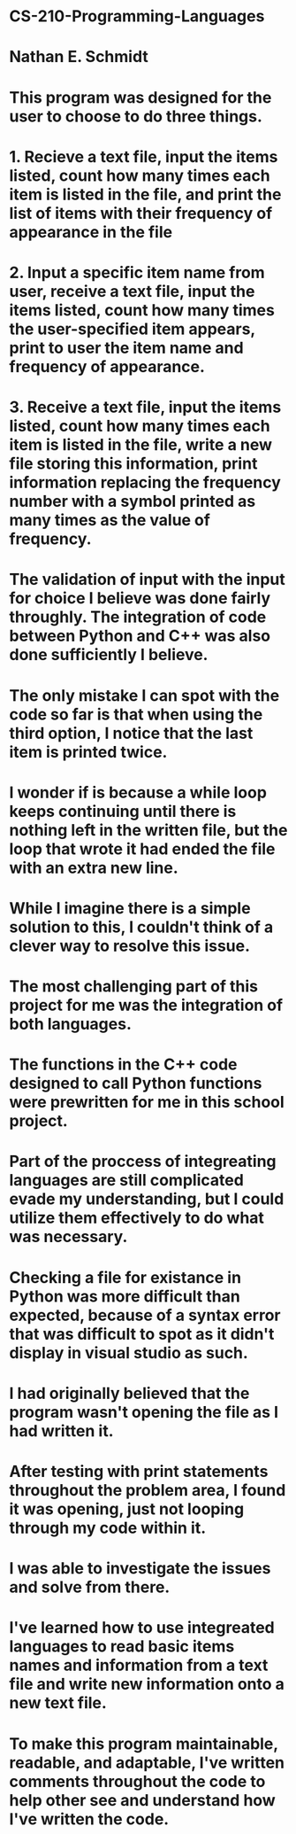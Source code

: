 # CS-210-Programming-Languages
# Nathan E. Schmidt

# This program was designed for the user to choose to do three things. 
# 1. Recieve a text file, input the items listed, count how many times each item is listed in the file, and print the list of items with their frequency of appearance in the file
# 2. Input a specific item name from user, receive a text file, input the items listed, count how many times the user-specified item appears, print to user the item name and frequency of appearance.
# 3. Receive a text file, input the items listed, count how many times each item is listed in the file, write a new file storing this information, print information replacing the frequency number with a symbol printed as many times as the value of frequency. 

# The validation of input with the input for choice I believe was done fairly throughly. The integration of code between Python and C++ was also done sufficiently I believe. 

# The only mistake I can spot with the code so far is that when using the third option, I notice that the last item is printed twice. 
# I wonder if is because a while loop keeps continuing until there is nothing left in the written file, but the loop that wrote it had ended the file with an extra new line. 
# While I imagine there is a simple solution to this, I couldn't think of a clever way to resolve this issue. 

# The most challenging part of this project for me was the integration of both languages. 
# The functions in the C++ code designed to call Python functions were prewritten for me in this school project. 
# Part of the proccess of integreating languages are still complicated evade my understanding, but I could utilize them effectively to do what was necessary. 
# Checking a file for existance in Python was more difficult than expected, because of a syntax error that was difficult to spot as it didn't display in visual studio as such. 
# I had originally believed that the program wasn't opening the file as I had written it. 
# After testing with print statements throughout the problem area, I found it was opening, just not looping through my code within it. 
# I was able to investigate the issues and solve from there. 

# I've learned how to use integreated languages to read basic items names and information from a text file and write new information onto a new text file. 

# To make this program maintainable, readable, and adaptable, I've written comments throughout the code to help other see and understand how I've written the code. 
